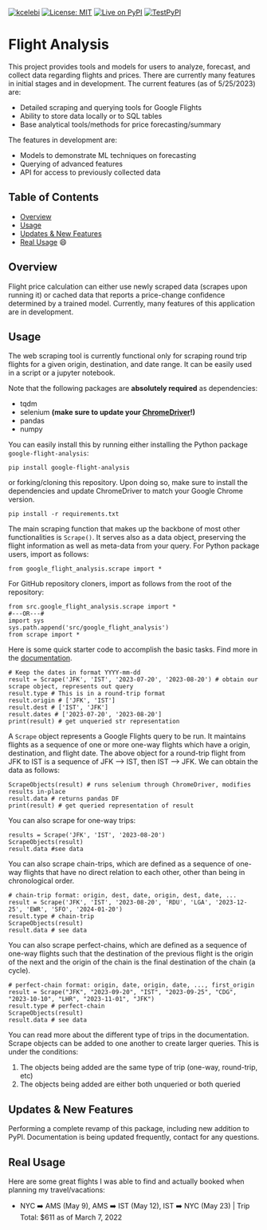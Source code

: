 [![kcelebi](https://circleci.com/gh/celebi-pkg/flight-analysis.svg?style=svg)](https://circleci.com/gh/celebi-pkg/flight-analysis)
[![License: MIT](https://img.shields.io/badge/License-MIT-yellow.svg)](https://opensource.org/licenses/MIT)
[![Live on PyPI](https://img.shields.io/badge/PyPI-1.2.0-brightgreen)](https://pypi.org/project/google-flight-analysis/)
[![TestPyPI](https://img.shields.io/badge/PyPI-1.1.1--alpha.11-blue)](https://test.pypi.org/project/google-flight-analysis/1.1.1a11/)

# Flight Analysis

This project provides tools and models for users to analyze, forecast, and collect data regarding flights and prices. There are currently many features in initial stages and in development. The current features (as of 5/25/2023) are:

- Detailed scraping and querying tools for Google Flights
- Ability to store data locally or to SQL tables
- Base analytical tools/methods for price forecasting/summary

The features in development are:

- Models to demonstrate ML techniques on forecasting
- Querying of advanced features
- API for access to previously collected data

## Table of Contents
- [Overview](#Overview)
- [Usage](#usage)
- [Updates & New Features](#updates-&-new-features)
- [Real Usage](#real-usage) 😄


## Overview

Flight price calculation can either use newly scraped data (scrapes upon running it) or cached data that reports a price-change confidence determined by a trained model. Currently, many features of this application are in development.

## Usage

The web scraping tool is currently functional only for scraping round trip flights for a given origin, destination, and date range. It can be easily used in a script or a jupyter notebook.

Note that the following packages are **absolutely required** as dependencies:
- tqdm
- selenium **(make sure to update your [ChromeDriver](https://chromedriver.chromium.org)!)**
- pandas
- numpy

You can easily install this by running either installing the Python package `google-flight-analysis`:

	pip install google-flight-analysis

or forking/cloning this repository. Upon doing so, make sure to install the dependencies and update ChromeDriver to match your Google Chrome version.

	pip install -r requirements.txt


The main scraping function that makes up the backbone of most other functionalities is `Scrape()`. It serves also as a data object, preserving the flight information as well as meta-data from your query. For Python package users, import as follows:

	from google_flight_analysis.scrape import *

For GitHub repository cloners, import as follows from the root of the repository:

	from src.google_flight_analysis.scrape import *
	#---OR---#
	import sys
	sys.path.append('src/google_flight_analysis')
	from scrape import *


Here is some quick starter code to accomplish the basic tasks. Find more in the [documentation](https://kcelebi.github.io/flight-analysis/).

	# Keep the dates in format YYYY-mm-dd
	result = Scrape('JFK', 'IST', '2023-07-20', '2023-08-20') # obtain our scrape object, represents out query
	result.type # This is in a round-trip format
	result.origin # ['JFK', 'IST']
	result.dest # ['IST', 'JFK']
	result.dates # ['2023-07-20', '2023-08-20']
	print(result) # get unqueried str representation

A `Scrape` object represents a Google Flights query to be run. It maintains flights as a sequence of one or more one-way flights which have a origin, destination, and flight date. The above object for a round-trip flight from JFK to IST is a sequence of JFK --> IST, then IST --> JFK. We can obtain the data as follows:

	ScrapeObjects(result) # runs selenium through ChromeDriver, modifies results in-place
	result.data # returns pandas DF
	print(result) # get queried representation of result

You can also scrape for one-way trips:

	results = Scrape('JFK', 'IST', '2023-08-20')
	ScrapeObjects(result)
	result.data #see data

You can also scrape chain-trips, which are defined as a sequence of one-way flights that have no direct relation to each other, other than being in chronological order. 

	# chain-trip format: origin, dest, date, origin, dest, date, ...
	result = Scrape('JFK', 'IST', '2023-08-20', 'RDU', 'LGA', '2023-12-25', 'EWR', 'SFO', '2024-01-20')
	result.type # chain-trip
	ScrapeObjects(result)
	result.data # see data

You can also scrape perfect-chains, which are defined as a sequence of one-way flights such that the destination of the previous flight is the origin of the next and the origin of the chain is the final destination of the chain (a cycle).

	# perfect-chain format: origin, date, origin, date, ..., first_origin
	result = Scrape("JFK", "2023-09-20", "IST", "2023-09-25", "CDG", "2023-10-10", "LHR", "2023-11-01", "JFK")
	result.type # perfect-chain
	ScrapeObjects(result)
	result.data # see data

You can read more about the different type of trips in the documentation. Scrape objects can be added to one another to create larger queries. This is under the conditions:

1. The objects being added are the same type of trip (one-way, round-trip, etc)
2. The objects being added are either both unqueried or both queried

## Updates & New Features

Performing a complete revamp of this package, including new addition to PyPI. Documentation is being updated frequently, contact for any questions.


<!--
## Cache Data

The caching system for this application is mainly designed to make the loading of data more efficient. For the moment, this component of the application hasn't been designed well for the public to easily use so I would suggest that most people leave it alone, or fork the repository and modify some of the functions to create folders in the destinations that they would prefer. The key caching functions are:

- `cache_data`
- `load_cached`
- `iterative_caching`
- `clean_cache`
- `cache_condition`
- `check_cached`

All of these functions are clearly documented in the `scraping.py` file.
-->
<!--## To Do

- [x] Scrape data and clean it
- [x] Testing for scraping
- [x] Add scraping docs
- [ ] Split Airlines
- [ ] Add day of week as a feature
- [ ] Support for Day of booking!! ("Delayed by x hr")
- [ ] Detail most common airports and automatically cache
- [ ] Algorithm to check over multiple days and return summary
- [x] Determine caching method: wait for request and cache? periodically cache?
- [ ] Model for observing change in flight price
	- Predict how much it'll maybe change
- [ ] UI for showing flights that are 'perfect' to constraint / flights that are close to constraints, etc
- [ ] Caching/storing data, uses predictive model to estimate how good this is

-->
## Real Usage

Here are some great flights I was able to find and actually booked when planning my travel/vacations:

- NYC ➡️ AMS (May 9), AMS ➡️ IST (May 12), IST ➡️ NYC (May 23) | Trip Total: $611 as of March 7, 2022
